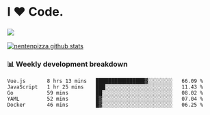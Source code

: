 # I ❤️ Code.

### ![](http://img.shields.io/badge/Go-language-blue?style=for-the-badge&logo=appveyor)
[![nentenpizza github stats](https://github-readme-stats.vercel.app/api?username=nentenpizza&count_private=true)](https://github.com/anuraghazra/github-readme-stats)

### 📊 Weekly development breakdown

<!--START_SECTION:waka-->
```text
Vue.js       8 hrs 13 mins   ████████████████▓░░░░░░░░   66.09 % 
JavaScript   1 hr 25 mins    ███░░░░░░░░░░░░░░░░░░░░░░   11.43 % 
Go           59 mins         ██░░░░░░░░░░░░░░░░░░░░░░░   08.02 % 
YAML         52 mins         █▓░░░░░░░░░░░░░░░░░░░░░░░   07.04 % 
Docker       46 mins         █▓░░░░░░░░░░░░░░░░░░░░░░░   06.25 % 
```
<!--END_SECTION:waka-->

